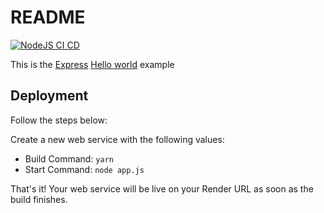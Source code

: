 # README

[![NodeJS CI CD](https://github.com/EduCesar101/express-hello-world-main/blob/main/.github/workflows/main.yml/badge.svg)](https://github.com/EduCesar101/express-hello-world-main/blob/main/.github/workflows/main.yml)

This is the [Express](https://expressjs.com) [Hello world](https://expressjs.com/en/starter/hello-world.html) example

## Deployment

Follow the steps below:

Create a new web service with the following values:
  * Build Command: `yarn`
  * Start Command: `node app.js`

That's it! Your web service will be live on your Render URL as soon as the build finishes.
